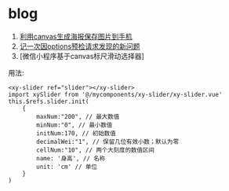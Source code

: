 # blog

1. [利用canvas生成海报保存图片到手机](https://github.com/xiangyuisabatman/blog/blob/master/uni-app%E4%B8%8B%E5%88%A9%E7%94%A8canvas%E7%94%9F%E6%88%90%E6%B5%B7%E6%8A%A5%E4%BF%9D%E5%AD%98%E5%9B%BE%E7%89%87%E5%88%B0%E6%89%8B%E6%9C%BA.md)
2. [记一次因options预检请求发现的新问题](https://github.com/xiangyuisabatman/blog/blob/master/%E8%AE%B0%E4%B8%80%E6%AC%A1%E5%9B%A0options%E9%A2%84%E6%A3%80%E8%AF%B7%E6%B1%82%E5%8F%91%E7%8E%B0%E7%9A%84%E6%96%B0%E9%97%AE%E9%A2%98.md)
3. [微信小程序基于canvas标尺滑动选择器]

用法:
```
<xy-slider ref="slider"></xy-slider>
import xySlider from '@/mycomponents/xy-slider/xy-slider.vue'
this.$refs.slider.init(
	{
		maxNum:"200", // 最大数值
		minNum:"0", // 最小数值
		initNum:170, // 初始数值
		decimalWei:"1", // 保留几位有效小数；默认为零
		cellNum:"10", // 两个大刻度的数值区间
		name: '身高', // 名称
		unit: 'cm' // 单位
	}
)
```

